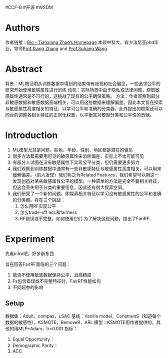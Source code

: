 #CCF-B #开源 #WSDM

# Authors
作者链接：[Bio - Tianxiang Zhao’s Homepage](https://tianxiangzhao.github.io/)
本硕中科大，宾夕法尼亚phd毕业，导师[Prof.Xiang Zhang](https://ist.psu.edu/directory/xzz89) and [Prof.Suhang Wang](https://suhangwang.ist.psu.edu/).

# Abstract
背景：ML被证明从训练数据中得到的结果带有歧视和社会偏见，一些追求公平的研究开始使用敏感属性进行训练
动机：实际场景中由于隐私或法律问题，获取敏感属性通常是不可行的，这挑战了现有的公平确保策略。
方法：作者观察到部分非敏感数据和敏感数据高端相关，可以用这些数据来缓解偏差。因此本文旨在探索与敏感属性高度相关的特征，以学习公平和准确的分类器。此外提出的框架还可以同台的调整各相关特征的正则化权重，以平衡其对模型分类和公平性的贡献。

# Introduction
1. ML模型尤其是问题，肤色、年龄、性别、地区都是潜在的偏见
2. 很多方法都需要用可见的敏感属性来消除偏差，实际上不太可能可见
3. 有部分人试图在没有敏感属性下实现公平分类，但仍需要更多努力
4. 我们观察到训练数据中通常有一些非敏感特征与敏感属性高度相关，可以用来缓解偏差。（前人发现）我们称之为Related Features，我们希望可以用这一发现创造对某些敏感属性公平的模型。一种简单的方法是完全不要相关特征，但这会丢失用于分类的重要信息，因此还有很大探索空间。
5. 我们研究了一个新的问题，即探索相关特征以学习没有敏感属性的公平和准确的分类器。存在三个挑战：
	1. 怎么用RF实现公平
	2. 怎么trade-off  acc和fairness
	3. RF错误或不完整，如何使用它们
	为了解决这些问题，提出了FariRF

# Experiment
先看intro吧，好多新东西

旨在回答FairRF面临的三个问题：
1. 能否不使用敏感数据保持公平，且高精度
2. Fs包含错误或不完整特征时，FairRF性能如何
3. 不同超参的影响

## Setup
数据集：Adult，compas，LSAC
基线：Vanilla model，ConstrainS（知道每个数据的敏感性），KSMOTE，RemoveR，ARL
模型：KSMOTE用作者提供的，其他的用MLP+Adam，lr=0.001
指标：
1. Equal Opportunity：
2. Demographic Parity：
3. ACC

